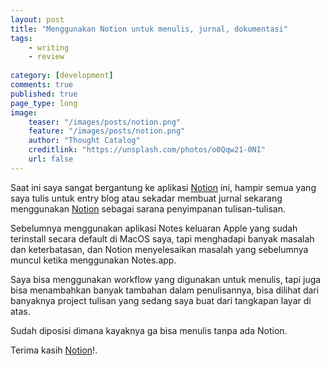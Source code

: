 ```yaml
---
layout: post
title: "Menggunakan Notion untuk menulis, jurnal, dokumentasi"
tags: 
    - writing
    - review
        
category: [development]
comments: true
published: true
page_type: long
image:
    teaser: "/images/posts/notion.png"
    feature: "/images/posts/notion.png"
    author: "Thought Catalog"
    creditlink: "https://unsplash.com/photos/o0Qqw21-0NI"
    url: false
---
```


Saat ini saya sangat bergantung ke aplikasi [Notion](https://www.notion.so/) ini, hampir semua yang saya tulis untuk entry blog atau sekadar membuat jurnal sekarang menggunakan [Notion](https://www.notion.so/) sebagai sarana penyimpanan tulisan-tulisan.

Sebelumnya menggunakan aplikasi Notes keluaran Apple yang sudah terinstall secara default di MacOS saya, tapi menghadapi banyak masalah dan keterbatasan, dan Notion menyelesaikan masalah yang sebelumnya muncul ketika menggunakan Notes.app.

Saya bisa menggunakan workflow yang digunakan untuk menulis, tapi juga bisa menambahkan banyak tambahan dalam penulisannya, bisa dilihat dari banyaknya project tulisan yang sedang saya buat dari tangkapan layar di atas.

Sudah diposisi dimana kayaknya ga bisa menulis tanpa ada Notion. 

Terima kasih [Notion](https://www.notion.so/)!.